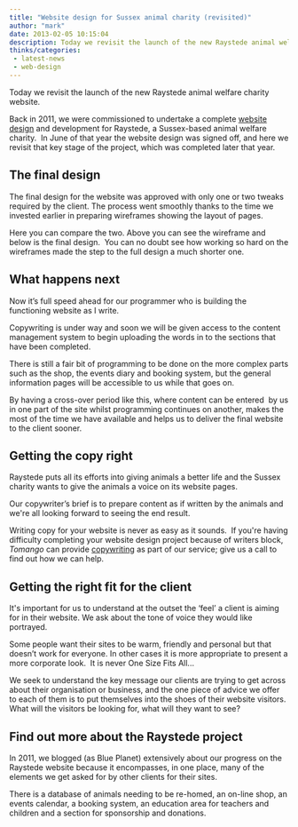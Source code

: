```yaml
---
title: "Website design for Sussex animal charity (revisited)"
author: "mark"
date: 2013-02-05 10:15:04
description: Today we revisit the launch of the new Raystede animal welfare charity website.
thinks/categories: 
 - latest-news
 - web-design
---
```


Today we revisit the launch of the new Raystede animal welfare charity website.

Back in 2011, we were commissioned to undertake a complete [website design](/creates/web/) and development for Raystede, a Sussex-based animal welfare charity.  In June of that year the website design was signed off, and here we revisit that key stage of the project, which was completed later that year.

## The final design

The final design for the website was approved with only one or two tweaks required by the client. The process went smoothly thanks to the time we invested earlier in preparing wireframes showing the layout of pages.

Here you can compare the two. Above you can see the wireframe and below is the final design.  You can no doubt see how working so hard on the wireframes made the step to the full design a much shorter one.

## What happens next

Now it’s full speed ahead for our programmer who is building the functioning website as I write.

Copywriting is under way and soon we will be given access to the content management system to begin uploading the words in to the sections that have been completed.

There is still a fair bit of programming to be done on the more complex parts such as the shop, the events diary and booking system, but the general information pages will be accessible to us while that goes on.

By having a cross-over period like this, where content can be entered  by us in one part of the site whilst programming continues on another, makes the most of the time we have available and helps us to deliver the final website to the client sooner.

## Getting the copy right

Raystede puts all its efforts into giving animals a better life and the Sussex charity wants to give the animals a voice on its website pages.

Our copywriter’s brief is to prepare content as if written by the animals and we're all looking forward to seeing the end result.

Writing copy for your website is never as easy as it sounds.  If you're having difficulty completing your website design project because of writers block, *Tomango* can provide [copywriting](/creates/online-marketing/content-creation-copywriting/) as part of our service; give us a call to find out how we can help.

## Getting the right fit for the client

It's important for us to understand at the outset the ‘feel’ a client is aiming for in their website. We ask about the tone of voice they would like portrayed.

Some people want their sites to be warm, friendly and personal but that doesn’t work for everyone. In other cases it is more appropriate to present a more corporate look.  It is never One Size Fits All...

We seek to understand the key message our clients are trying to get across about their organisation or business, and the one piece of advice we offer to each of them is to put themselves into the shoes of their website visitors. What will the visitors be looking for, what will they want to see?

## Find out more about the Raystede project

In 2011, we blogged (as Blue Planet) extensively about our progress on the Raystede website because it encompasses, in one place, many of the elements we get asked for by other clients for their sites.

There is a database of animals needing to be re-homed, an on-line shop, an events calendar, a booking system, an education area for teachers and children and a section for sponsorship and donations.


